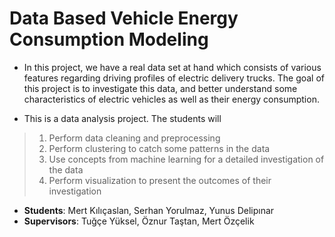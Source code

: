 # Data Based Vehicle Energy Consumption Modeling

* In this project, we have a real data set at hand which consists of various features regarding driving profiles of electric delivery trucks. The goal of this project is to investigate this data, and better understand some characteristics of electric vehicles as well as their energy consumption.

* This is a data analysis project. The students will

> 1.  Perform data cleaning and preprocessing
> 2.  Perform clustering to catch some patterns in the data
> 3.  Use concepts from machine learning for a detailed investigation of the data
> 4.  Perform visualization to present the outcomes of their investigation

*   **Students**: Mert Kılıçaslan, Serhan Yorulmaz, Yunus Delipınar
*   **Supervisors**: Tuğçe Yüksel, Öznur Taştan, Mert Özçelik
